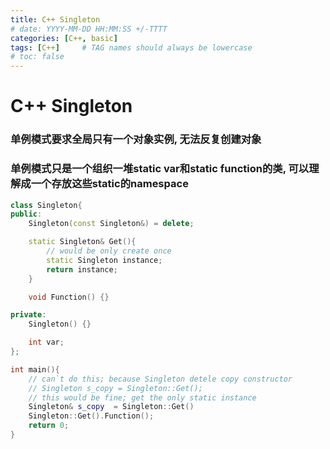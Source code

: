 ```yaml
---
title: C++ Singleton
# date: YYYY-MM-DD HH:MM:SS +/-TTTT
categories: [C++, basic]
tags: [C++]     # TAG names should always be lowercase
# toc: false
---
```


# C++ Singleton

### 单例模式要求全局只有一个对象实例, 无法反复创建对象

### 单例模式只是一个组织一堆static var和static function的类, 可以理解成一个存放这些static的namespace

```cpp
class Singleton{
public:
    Singleton(const Singleton&) = delete;

    static Singleton& Get(){
        // would be only create once
        static Singleton instance;
        return instance;
    }

    void Function() {}

private:
    Singleton() {}

    int var;
};

int main(){
    // can`t do this; because Singleton detele copy constructor
    // Singleton s_copy = Singleton::Get();
    // this would be fine; get the only static instance
    Singleton& s_copy  = Singleton::Get()
    Singleton::Get().Function();
    return 0;
}
```